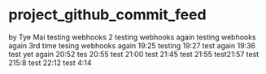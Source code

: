 # project_github_commit_feed
by Tye Mai
testing webhooks 2
testing webhooks again
testing webhooks again 3rd time
tesing webhooks again 19:25
testing 19:27
test again 19:36
test yet again 20:52
tes 20:55
test 21:00
test 21:45
test 21:55
test21:57
test 215:8
test 22:12
test 4:14
